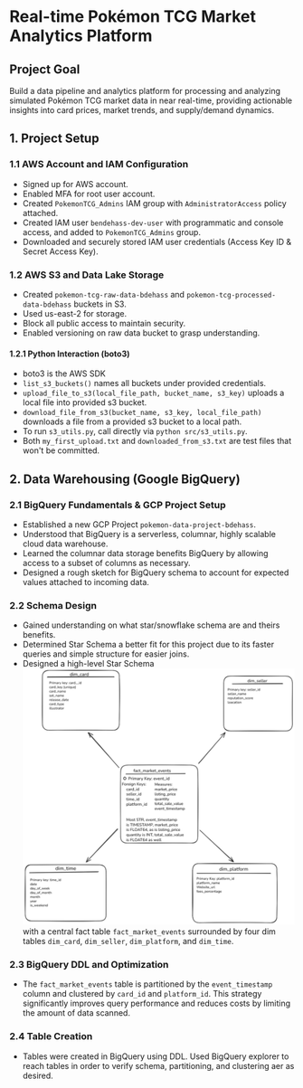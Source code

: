 # Real-time Pokémon TCG Market Analytics Platform

## Project Goal
Build a data pipeline and analytics platform for processing and analyzing simulated Pokémon TCG market data in near real-time, providing actionable insights into card prices, market trends, and supply/demand dynamics.

## 1. Project Setup
### 1.1 AWS Account and IAM Configuration
- Signed up for AWS account.
- Enabled MFA for root user account.
- Created `PokemonTCG_Admins` IAM group with `AdministratorAccess` policy attached.
- Created IAM user `bendehass-dev-user` with programmatic and console access, and added to `PokemonTCG_Admins` group.
- Downloaded and securely stored IAM user credentials (Access Key ID & Secret Access Key).
### 1.2 AWS S3 and Data Lake Storage
- Created `pokemon-tcg-raw-data-bdehass` and `pokemon-tcg-processed-data-bdehass` buckets in S3.
- Used us-east-2 for storage.
- Block all public access to maintain security.
- Enabled versioning on raw data bucket to grasp understanding.
#### 1.2.1 Python Interaction (boto3)
- boto3 is the AWS SDK
- `list_s3_buckets()` names all buckets under provided credentials.
- `upload_file_to_s3(local_file_path, bucket_name, s3_key)` uploads a local file into provided s3 bucket.
- `download_file_from_s3(bucket_name, s3_key, local_file_path)` downloads a file from a provided s3 bucket to a local path.
- To run `s3_utils.py`, call directly via `python src/s3_utils.py`.
- Both `my_first_upload.txt` and `downloaded_from_s3.txt` are test files that won't be committed.
## 2. Data Warehousing (Google BigQuery)
### 2.1 BigQuery Fundamentals & GCP Project Setup
- Established a new GCP Project `pokemon-data-project-bdehass`.
- Understood that BigQuery is a serverless, columnar, highly scalable cloud data warehouse.
- Learned the columnar data storage benefits BigQuery by allowing access to a subset of columns as necessary.
- Designed a rough sketch for BigQuery schema to account for expected values attached to incoming data.
### 2.2 Schema Design
- Gained understanding on what star/snowflake schema are and theirs benefits.
- Determined Star Schema a better fit for this project due to its faster queries and simple structure for easier joins.
- Designed a high-level Star Schema ![Pokémon TCG Data Warehouse Star Schema](docs/brainstorm_star_schema.png) with a central fact table `fact_market_events` surrounded by four dim tables `dim_card`, `dim_seller`, `dim_platform`, and `dim_time`.
### 2.3 BigQuery DDL and Optimization
- The `fact_market_events` table is partitioned by the `event_timestamp` column and clustered by `card_id` and `platform_id`. This strategy significantly improves query performance and reduces costs by limiting the amount of data scanned.
### 2.4 Table Creation
- Tables were created in BigQuery using DDL. Used BigQuery explorer to reach tables in order to verify schema, partitioning, and clustering aer as desired.